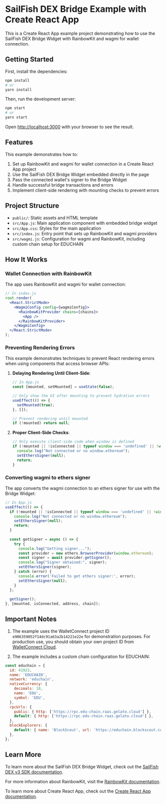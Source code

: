 # SailFish DEX Bridge Example with Create React App

This is a Create React App example project demonstrating how to use the SailFish DEX Bridge Widget with RainbowKit and wagmi for wallet connection.

## Getting Started

First, install the dependencies:

```bash
npm install
# or
yarn install
```

Then, run the development server:

```bash
npm start
# or
yarn start
```

Open [http://localhost:3000](http://localhost:3000) with your browser to see the result.

## Features

This example demonstrates how to:

1. Set up RainbowKit and wagmi for wallet connection in a Create React App project
2. Use the SailFish DEX Bridge Widget embedded directly in the page
3. Pass the connected wallet's signer to the Bridge Widget
4. Handle successful bridge transactions and errors
5. Implement client-side rendering with mounting checks to prevent errors

## Project Structure

- `public/`: Static assets and HTML template
- `src/App.js`: Main application component with embedded bridge widget
- `src/App.css`: Styles for the main application
- `src/index.js`: Entry point that sets up RainbowKit and wagmi providers
- `src/wagmi.js`: Configuration for wagmi and RainbowKit, including custom chain setup for EDUCHAIN

## How It Works

### Wallet Connection with RainbowKit

The app uses RainbowKit and wagmi for wallet connection:

```jsx
// In index.js
root.render(
  <React.StrictMode>
    <WagmiConfig config={wagmiConfig}>
      <RainbowKitProvider chains={chains}>
        <App />
      </RainbowKitProvider>
    </WagmiConfig>
  </React.StrictMode>
);
```

### Preventing Rendering Errors

This example demonstrates techniques to prevent React rendering errors when using components that access browser APIs:

1. **Delaying Rendering Until Client-Side**:
   ```jsx
   // In App.js
   const [mounted, setMounted] = useState(false);
   
   // Only show the UI after mounting to prevent hydration errors
   useEffect(() => {
     setMounted(true);
   }, []);
   
   // Prevent rendering until mounted
   if (!mounted) return null;
   ```

2. **Proper Client-Side Checks**:
   ```jsx
   // Only execute client-side code when window is defined
   if (!mounted || !isConnected || typeof window === 'undefined' || !window.ethereum) {
     console.log("Not connected or no window.ethereum");
     setEthersSigner(null);
     return;
   }
   ```

### Converting wagmi to ethers signer

The app converts the wagmi connection to an ethers signer for use with the Bridge Widget:

```jsx
// In App.js
useEffect(() => {
  if (!mounted || !isConnected || typeof window === 'undefined' || !window.ethereum) {
    console.log("Not connected or no window.ethereum");
    setEthersSigner(null);
    return;
  }
  
  const getSigner = async () => {
    try {
      console.log("Getting signer...");
      const provider = new ethers.BrowserProvider(window.ethereum);
      const signer = await provider.getSigner();
      console.log("Signer obtained:", signer);
      setEthersSigner(signer);
    } catch (error) {
      console.error('Failed to get ethers signer:', error);
      setEthersSigner(null);
    }
  };
  
  getSigner();
}, [mounted, isConnected, address, chain]);
```

## Important Notes

1. The example uses the WalletConnect project ID `e906359052f14dc91a63a2b14221e22e` for demonstration purposes. For production use, you should obtain your own project ID from [WalletConnect Cloud](https://cloud.walletconnect.com).

2. The example includes a custom chain configuration for EDUCHAIN:

```js
const educhain = {
  id: 41923,
  name: 'EDUCHAIN',
  network: 'educhain',
  nativeCurrency: {
    decimals: 18,
    name: 'EDU',
    symbol: 'EDU',
  },
  rpcUrls: {
    public: { http: ['https://rpc.edu-chain.raas.gelato.cloud'] },
    default: { http: ['https://rpc.edu-chain.raas.gelato.cloud'] },
  },
  blockExplorers: {
    default: { name: 'BlockScout', url: 'https://educhain.blockscout.com' },
  },
};
```

## Learn More

To learn more about the SailFish DEX Bridge Widget, check out the [SailFish DEX v3 SDK documentation](https://github.com/sailfishdex/v3-sdk).

For more information about RainbowKit, visit the [RainbowKit documentation](https://www.rainbowkit.com/docs/introduction).

To learn more about Create React App, check out the [Create React App documentation](https://facebook.github.io/create-react-app/docs/getting-started).

